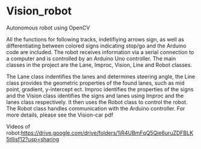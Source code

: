 # Vision_robot
Autonomous robot using OpenCV

All the functions for following tracks, indetifiying arrows sign, as well as differentiating between colored signs indicating stop/go and the Arduino code are included. The robot receives information via a serial connection to a computer and is controlled by an Arduino Uno controller. The main classes in the project are the Lane, Improc, Vision, Line and Robot classes.

The Lane class indentifies the lanes and determines steering angle, the Line class provides the geometric properties of the found lanes, such as mid point, gradient, y-intercept ect. Improc identifies the properties of the signs and the Vision class identifies the signs and lanes using Improc and the lanes class respectively. It then uses the Robot class to control the robot. The Robot class handles communication with the Arduino controller. For more details, please see the Vision-car pdf

Videos of robot:https://drive.google.com/drive/folders/1iR4UBmFqQ5Qie6uruZDFBLK5tIlisf12?usp=sharing
